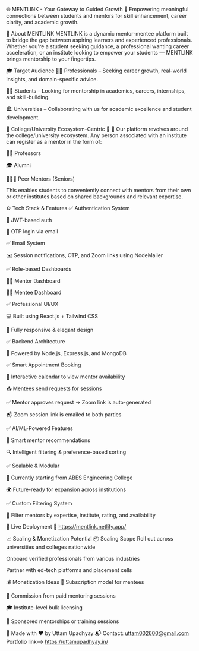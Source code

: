 🌐 MENTLINK - Your Gateway to Guided Growth 🚀
Empowering meaningful connections between students and mentors for skill enhancement, career clarity, and academic growth.

🎯 About MENTLINK
MENTLINK is a dynamic mentor-mentee platform built to bridge the gap between aspiring learners and experienced professionals. Whether you're a student seeking guidance, a professional wanting career acceleration, or an institute looking to empower your students — MENTLINK brings mentorship to your fingertips.

🎓 Target Audience
👨‍💼 Professionals – Seeking career growth, real-world insights, and domain-specific advice.

🧑‍🎓 Students – Looking for mentorship in academics, careers, internships, and skill-building.

🏛️ Universities – Collaborating with us for academic excellence and student development.

🏫 College/University Ecosystem-Centric 🌟
🔔 Our platform revolves around the college/university ecosystem.
Any person associated with an institute can register as a mentor in the form of:

👨‍🏫 Professors

🎓 Alumni

🧑‍🤝‍🧑 Peer Mentors (Seniors)

This enables students to conveniently connect with mentors from their own or other institutes based on shared backgrounds and relevant expertise.

⚙️ Tech Stack & Features
✅ Authentication System

🔐 JWT-based auth

📩 OTP login via email

✅ Email System

✉️ Session notifications, OTP, and Zoom links using NodeMailer

✅ Role-based Dashboards

🧑‍🏫 Mentor Dashboard

🧑‍🎓 Mentee Dashboard

✅ Professional UI/UX

💻 Built using React.js + Tailwind CSS

📱 Fully responsive & elegant design

✅ Backend Architecture

🚀 Powered by Node.js, Express.js, and MongoDB

✅ Smart Appointment Booking

📅 Interactive calendar to view mentor availability

📥 Mentees send requests for sessions

✅ Mentor approves request → Zoom link is auto-generated

📬 Zoom session link is emailed to both parties

✅ AI/ML-Powered Features

🤖 Smart mentor recommendations

🔍 Intelligent filtering & preference-based sorting

✅ Scalable & Modular

🏁 Currently starting from ABES Engineering College

🌍 Future-ready for expansion across institutions

✅ Custom Filtering System

🎯 Filter mentors by expertise, institute, rating, and availability

🚀 Live Deployment
🔗 https://mentlink.netlify.app/

📈 Scaling & Monetization Potential
📦 Scaling Scope
Roll out across universities and colleges nationwide

Onboard verified professionals from various industries

Partner with ed-tech platforms and placement cells

💰 Monetization Ideas
💼 Subscription model for mentees

👥 Commission from paid mentoring sessions

🎓 Institute-level bulk licensing

📢 Sponsored mentorships or training sessions

🙌 Made with ❤️ by Uttam Upadhyay
📬 Contact: uttam002600@gmail.com
Portfolio link--> https://uttamupadhyay.in/
